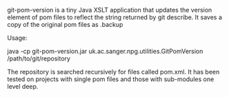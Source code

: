 
git-pom-version is a tiny Java XSLT application that updates the version element
of pom files to reflect the string returned by git describe. It saves a copy of
the original pom files as <filename>.backup

Usage:

java -cp git-pom-version.jar uk.ac.sanger.npg.utilities.GitPomVersion /path/to/git/repository

The repository is searched recursively for files called pom.xml. It has been
tested on projects with single pom files and those with sub-modules one level
deep.
